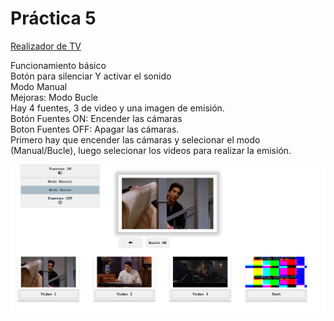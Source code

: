  # Práctica 5
 [Realizador de TV](https://nirtika.github.io/2020-2021-CSAAI-Practicas/P5/)<br>


 Funcionamiento básico <br>
 Botón para silenciar Y activar el sonido <br>
 Modo Manual <br>
 Mejoras: Modo Bucle<br>
 Hay 4 fuentes, 3 de video y una imagen de emisión.<br>
 Botón Fuentes ON: Encender las cámaras <br>
 Boton Fuentes OFF: Apagar las cámaras. <br>
 Primero hay que encender las cámaras y selecionar el modo (Manual/Bucle), luego selecionar los videos para realizar la emisión. <br>

  ![](img/Realizador_de_TV.png)<br>

